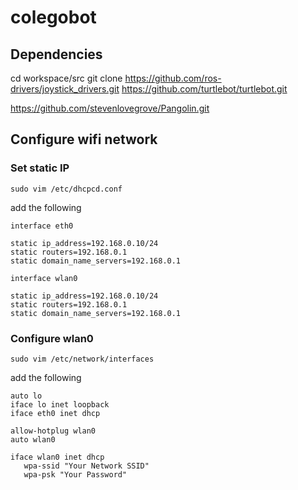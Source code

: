 # colegobot

## Dependencies
cd workspace/src
git clone https://github.com/ros-drivers/joystick_drivers.git
https://github.com/turtlebot/turtlebot.git

https://github.com/stevenlovegrove/Pangolin.git













## Configure wifi network
### Set static IP
```
sudo vim /etc/dhcpcd.conf
```
add the following

```
interface eth0

static ip_address=192.168.0.10/24
static routers=192.168.0.1
static domain_name_servers=192.168.0.1

interface wlan0

static ip_address=192.168.0.10/24
static routers=192.168.0.1
static domain_name_servers=192.168.0.1
```

### Configure wlan0

```
sudo vim /etc/network/interfaces
```
add the following

```
auto lo
iface lo inet loopback
iface eth0 inet dhcp

allow-hotplug wlan0
auto wlan0

iface wlan0 inet dhcp
   wpa-ssid "Your Network SSID"
   wpa-psk "Your Password"
```